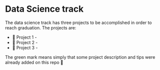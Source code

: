 # Data Science track

The data science track has three projects to be accomplished in order to reach
graduation. The projects are:

- :black_square_button: Project 1 -
- :black_square_button: Project 2 -
- :black_square_button: Project 3 -

The green mark means simply that some project description and tips were already added on this repo :memo:
